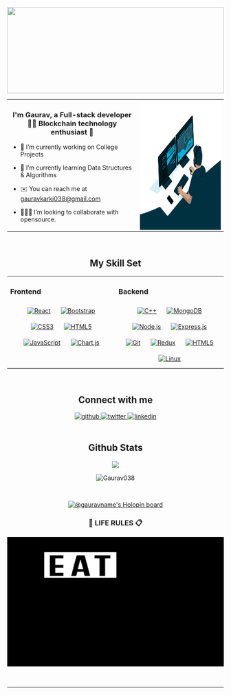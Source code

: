 <div align="center">
<img src="https://rishavanand.github.io/static/images/greetings.gif" align="center" height="200" width=100%  />
<!-- <img src="./images/code5.gif" align="center" height="150" width=100%  />
</div>   -->

<table><tr><td valign="top" width="60%">

### <div align="center">I'm Gaurav, a Full-stack developer 👨‍💻 Blockchain technology enthusiast  🚀</div>  
  

- 🔭 I’m currently working on College Projects  
  

- 🌱 I’m currently learning Data Structures & Algorithms  
  

- ✉️ You can reach me at gauravkarki038@gmail.com  
  

- 🧑‍🤝‍🧑 I’m looking to collaborate with opensource.  


</td><td valign="top" width="40%">

<img src="./images/coder7.gif" align="left" height="300" width="300" />  

</td></tr></table>  

<br/>  

<!-- <img src="./images/code4.gif" alignItem="center" height="130" width="700" /> 

<br/> -->

## My Skill Set  
<table><tr><td valign="top" width="50%">



### Frontend  
<div align="center">  
<a href="https://reactjs.org/" target="_blank"><img style="margin: 10px" src="https://profilinator.rishav.dev/skills-assets/react-original-wordmark.svg" alt="React" height="50" /></a>  
<a href="https://getbootstrap.com/docs/3.4/javascript/" target="_blank"><img style="margin: 10px" src="https://profilinator.rishav.dev/skills-assets/bootstrap-plain.svg" alt="Bootstrap" height="50" /></a>  
<a href="https://www.w3schools.com/css/" target="_blank"><img style="margin: 10px" src="https://profilinator.rishav.dev/skills-assets/css3-original-wordmark.svg" alt="CSS3" height="50" /></a>  
<a href="https://en.wikipedia.org/wiki/HTML5" target="_blank"><img style="margin: 10px" src="https://profilinator.rishav.dev/skills-assets/html5-original-wordmark.svg" alt="HTML5" height="50" /></a>  
<a href="https://www.javascript.com/" target="_blank"><img style="margin: 10px" src="https://profilinator.rishav.dev/skills-assets/javascript-original.svg" alt="JavaScript" height="50" /></a>  
<a href="https://www.chartjs.org/" target="_blank"><img style="margin: 10px" src="https://profilinator.rishav.dev/skills-assets/logo-title.svg" alt="Chart.js" height="50" /></a>  
</div>

</td><td valign="top" width="50%">



### Backend  
<div align="center">  
<a href="https://www.cplusplus.com/" target="_blank"><img style="margin: 10px" src="https://profilinator.rishav.dev/skills-assets/cplusplus-original.svg" alt="C++" height="50" /></a>  
<a href="https://www.mongodb.com/" target="_blank"><img style="margin: 10px" src="https://profilinator.rishav.dev/skills-assets/mongodb-original-wordmark.svg" alt="MongoDB" height="50" /></a>  
<a href="https://nodejs.org/" target="_blank"><img style="margin: 10px" src="https://profilinator.rishav.dev/skills-assets/nodejs-original-wordmark.svg" alt="Node.js" height="50" /></a>  
<a href="https://expressjs.com/" target="_blank"><img style="margin: 10px" src="https://profilinator.rishav.dev/skills-assets/express-original-wordmark.svg" alt="Express.js" height="50" /></a>  
<a href="https://github.com/" target="_blank"><img style="margin: 10px" src="https://profilinator.rishav.dev/skills-assets/git-scm-icon.svg" alt="Git" height="50" /></a>  
<a href="https://redux.js.org/" target="_blank"><img style="margin: 10px" src="https://profilinator.rishav.dev/skills-assets/redux-original.svg" alt="Redux" height="50" /></a>  
<a href="https://en.wikipedia.org/wiki/HTML5" target="_blank"><img style="margin: 10px" src="https://profilinator.rishav.dev/skills-assets/html5-original-wordmark.svg" alt="HTML5" height="50" /></a>  
<a href="https://www.linux.org/" target="_blank"><img style="margin: 10px" src="https://profilinator.rishav.dev/skills-assets/linux-original.svg" alt="Linux" height="50" /></a>  
</div>

<!-- </td><td valign="top" width="33%"> -->



</td></tr></table>  

<br/>  


## Connect with me  
<div align="center">
<a href="https://github.com/Gaurav038" target="_blank">
<img src=https://img.shields.io/badge/github-%2324292e.svg?&style=for-the-badge&logo=github&logoColor=white alt=github style="margin-bottom: 5px;" />
</a>
<a href="https://twitter.com/gaurav_user" target="_blank">
<img src=https://img.shields.io/badge/twitter-%2300acee.svg?&style=for-the-badge&logo=twitter&logoColor=white alt=twitter style="margin-bottom: 5px;" />
</a>
<a href="https://www.linkedin.com/in/gaurav-singh-b2277a1a5/" target="_blank">
<img src=https://img.shields.io/badge/linkedin-%231E77B5.svg?&style=for-the-badge&logo=linkedin&logoColor=white alt=linkedin style="margin-bottom: 5px;" />
</a>  
</div>  
  

<br/>  


## Github Stats  
<div align="center"><img src="https://github-readme-stats.vercel.app/api?username=Gaurav038&show_icons=true&count_private=true&hide_border=true" align="center" /></div>  
<p style="text-align: center;">
  <img src="https://github-readme-streak-stats.herokuapp.com/?user=Gaurav038&" alt="Gaurav038" style="margin: auto;"/>
</p>
<br/>  

[![@gauravname's Holopin board](https://holopin.me/gauravname)](https://holopin.io/@gauravname)


### 🧬 LIFE RULES 📋 

<img src="./images/coder.gif" align="center" height="300" width="800" />  
  

<br/>  

  

<br/>  


<br />

----


